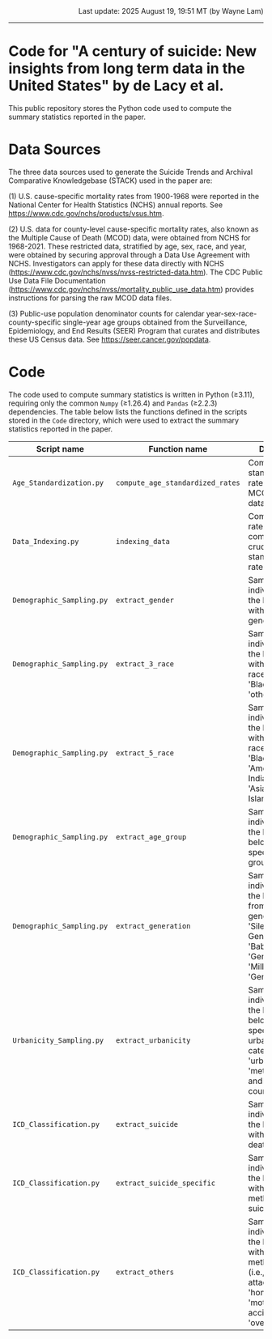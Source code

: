 <div align="right">
  Last update: 2025 August 19, 19:51 MT (by Wayne Lam)
</div>
<hr>

# Code for "A century of suicide: New insights from long term data in the United States" by de Lacy et al.

This public repository stores the Python code used to compute the summary statistics reported in the paper. 

# Data Sources

The three data sources used to generate the Suicide Trends and Archival Comparative Knowledgebase (STACK) used in the paper are:

(1) U.S. cause-specific mortality rates from 1900-1968 were reported in the National Center for Health Statistics (NCHS) annual reports. See https://www.cdc.gov/nchs/products/vsus.htm. 

(2) U.S. data for county-level cause-specific mortality rates, also known as the Multiple Cause of Death (MCOD) data, were obtained from NCHS for 1968-2021. These restricted data, stratified by age, sex, race, and year, were obtained by securing approval through a Data Use Agreement with NCHS. Investigators can apply for these data directly with NCHS (https://www.cdc.gov/nchs/nvss/nvss-restricted-data.htm). The CDC Public Use Data File Documentation (https://www.cdc.gov/nchs/nvss/mortality_public_use_data.htm) provides instructions for parsing the raw MCOD data files.

(3) Public-use population denominator counts for calendar year-sex-race-county-specific single-year age groups obtained from the Surveillance, Epidemiology, and End Results (SEER) Program that curates and distributes these US Census data. See https://seer.cancer.gov/popdata.

# Code

The code used to compute summary statistics is written in Python (≥3.11), requiring only the common `Numpy` (≥1.26.4) and `Pandas` (≥2.2.3) dependencies. The table below lists the functions defined in the scripts stored in the `Code` directory, which were used to extract the summary statistics reported in the paper.

|Script name|Function name|Description|
|---|---|---|
|`Age_Standardization.py`|`compute_age_standardized_rates`|Compute age-standardized rates from the MCOD and SEER data.|
|`Data_Indexing.py`|`indexing_data`|Compute indexed rates from pre-computed crude/age-standardized rates.|
|`Demographic_Sampling.py`|`extract_gender`|Sample individuals from the MCOD data with a specific gender.|
|`Demographic_Sampling.py`|`extract_3_race`|Sample individuals from the MCOD data with a specific race (i.e., 'White', 'Black', and 'others').|
|`Demographic_Sampling.py`|`extract_5_race`|Sample individuals from the MCOD data with a specific race (i.e., 'White', 'Black', 'American Indian', and 'Asian or Pacific Islander').|
|`Demographic_Sampling.py`|`extract_age_group`|Sample individuals from the MCOD data belonging to a specific age group.|
|`Demographic_Sampling.py`|`extract_generation`|Sample individuals from the MCOD data from a specific generation (i.e., 'Silent Generation', 'Baby Boomers', 'Generation X', 'Millennials', and 'Generation Z').|
|`Urbanicity_Sampling.py`|`extract_urbanicity`|Sample individuals from the MCOD data belonging to a specific urbanicity/rurality category (i.e., 'urban counties', 'metro counties', and 'rural counties').|
|`ICD_Classification.py`|`extract_suicide`|Sample individuals from the MCOD data with a suicide death.|
|`ICD_Classification.py`|`extract_suicide_specific`|Sample individuals from the MCOD data with a specific method of suicide death.|
|`ICD_Classification.py`|`extract_others`|Sample individuals from the MCOD data with a specific method of death (i.e., 'heart attack', 'homicide', 'motor vehicle accident', and 'overdose').|
